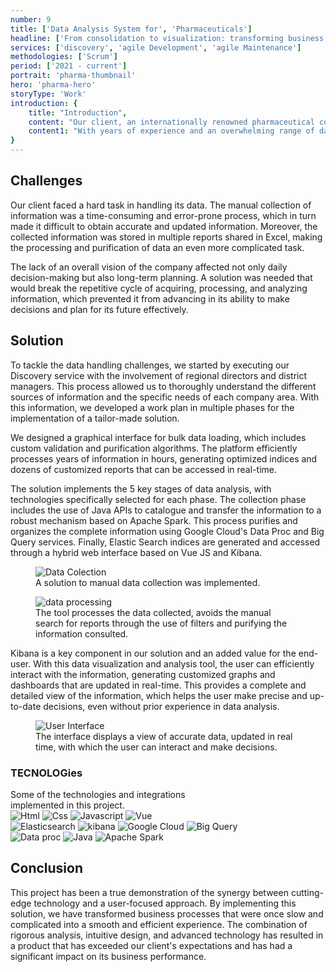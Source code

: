 ```yaml
---
number: 9
title: ['Data Analysis System for', 'Pharmaceuticals']
headline: ['From consolidation to visualization: transforming business', 'processes with cutting-edge technology.']
services: ['discovery', 'agile Development', 'agile Maintenance']
methodologies: ['Scrum']
period: ['2021 - current']
portrait: 'pharma-thumbnail'
hero: 'pharma-hero'
storyType: 'Work'
introduction: {
    title: "Introduction",
    content: "Our client, an internationally renowned pharmaceutical company with a strong presence in Mexico, Colombia, and Central America, faced a crucial challenge: to ensure the availability of reliable and up-to-date information in real-time for making strategic decisions and operating effectively.",
    content1: "With years of experience and an overwhelming range of data sources, the challenge of consolidating, processing, and analyzing information in a format accessible to all key areas had become more challenging over time."
}
---
```


<div>
    <h2>Challenges</h2>
    <p>Our client faced a hard task in handling its data. The manual collection of information was a time-consuming and error-prone process, which in turn made it difficult to obtain accurate and updated information. Moreover, the collected information was stored in multiple reports shared in Excel, making the processing and purification of data an even more complicated task.</p>
    <p>The lack of an overall vision of the company affected not only daily decision-making but also long-term planning. A solution was needed that would break the repetitive cycle of acquiring, processing, and analyzing information, which prevented it from advancing in its ability to make decisions and plan for its future effectively.</p>
</div>
<div>
    <h2>Solution</h2>
    <p>To tackle the data handling challenges, we started by executing our Discovery service with the involvement of regional directors and district managers. This process allowed us to thoroughly understand the different sources of information and the specific needs of each company area. With this information, we developed a work plan in multiple phases for the implementation of a tailor-made solution.</p>
    <p>We designed a graphical interface for bulk data loading, which includes custom validation and purification algorithms. The platform efficiently processes years of information in hours, generating optimized indices and dozens of customized reports that can be accessed in real-time.</p>
    <div class="story_story__mainContent__2cGrid__aNFn8">
        <div>
            <p>The solution implements the 5 key stages of data analysis, with technologies specifically selected for each phase. The collection phase includes the use of Java APIs to catalogue and transfer the information to a robust mechanism based on Apache Spark. This process purifies and organizes the complete information using Google Cloud's Data Proc and Big Query services. Finally, Elastic Search indices are generated and accessed through a hybrid web interface based on Vue JS and Kibana.</p>
        </div>
        <figure>
            <img src="/work/pharma-figure1.jpg" alt="Data Colection"/>
            <figcaption class="story_story__mainContent__gridCaption__8kiY6 story_story__mainContent__caption__IQRnS">A solution to manual data collection was implemented.</figcaption>
        </figure>  
    </div>
</div>
<div>
    <figure>
        <img src="/work/pharma-figure2.jpg" alt="data processing"/>
        <figcaption class="story_story__mainContent__caption__IQRnS">The tool processes the data collected, avoids the manual search for reports through the use of filters and purifying the information consulted.</figcaption>
    </figure>    
</div>
<div>
    <p>Kibana is a key component in our solution and an added value for the end-user. With this data visualization and analysis tool, the user can efficiently interact with the information, generating customized graphs and dashboards that are updated in real-time. This provides a complete and detailed view of the information, which helps the user make precise and up-to-date decisions, even without prior experience in data analysis.</p>
</div>
<div>
    <figure>
        <img src="/work/pharma-figure3.jpg" alt="User Interface"/>
        <figcaption class="story_story__mainContent__caption__IQRnS">The interface displays a view of accurate data, updated in real time, with which the user can interact and make decisions.</figcaption>
    </figure>    
</div>
<div class="story_story__mainContent__technologies__v5XXm">
    <div>
        <h3>TECNOLOGies</h3>
        <span>Some of the technologies and integrations<br/>implemented in this project.</span>
    </div>   
    <div class="story_story__mainContent__technologies__images__6NSg5">
        <div>
            <img alt="Html" src="/technologies/html.svg"/>
            <img alt="Css" src="/technologies/css.svg"/>
            <img alt="Javascript" src="/technologies/javascript.svg"/>
            <img alt="Vue" src="/technologies/vue.svg"/>
        </div>
        <div>
            <img alt="Elasticsearch" src="/technologies/elasticsearch.svg"/>
            <img alt="kibana" src="/technologies/kibana.svg"/>
            <img alt="Google Cloud" src="/technologies/gcloud.svg"/>
            <img alt="Big Query" src="/technologies/bigquery.svg"/>
        </div>
        <div>
            <img alt="Data proc" src="/technologies/data-proc.svg"/>    
            <img alt="Java" src="/technologies/java.svg"/> 
            <img alt="Apache Spark" src="/technologies/apache-spark.svg" class="story_story__mainContent__technologies__images__large__KxVD1"/>   
        </div>
    </div>     
</div>
<div>
    <h2>Conclusion</h2>
    <p>This project has been a true demonstration of the synergy between cutting-edge technology and a user-focused approach. By implementing this solution, we have transformed business processes that were once slow and complicated into a smooth and efficient experience. The combination of rigorous analysis, intuitive design, and advanced technology has resulted in a product that has exceeded our client's expectations and has had a significant impact on its business performance.</p>
</div>